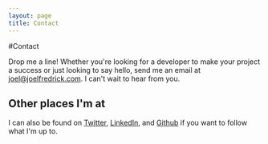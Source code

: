 ```yaml
---
layout: page
title: Contact
---
```


#Contact

Drop me a line! Whether you're looking for a developer to make your 
project a success or just looking to say hello, send me an email at
<a href="&#x6D;&#97;&#105;&#x6C;&#116;&#x6F;:&#106;&#111;&#x65;&#108;&#64;&#x6A;&#x6F;&#x65;&#108;&#102;r&#101;&#x64;&#x72;&#x69;&#x63;&#x6B;&#46;&#99;&#111;&#109;">&#106;&#111;&#x65;&#108;&#64;&#x6A;&#x6F;&#x65;&#108;&#102;r&#101;&#x64;&#x72;&#x69;&#x63;&#x6B;&#46;&#99;&#111;&#109;</a>. 
I can't wait to hear from you.


<h2 class=delta>Other places I'm at</h2>

I can also be found on [Twitter](http://twitter.com/JFelsinger), [LinkedIn](http://www.linkedin.com/in/jfelsinger), and [Github](http://github.com/jfelsinger) if you want to follow what I'm up to.
